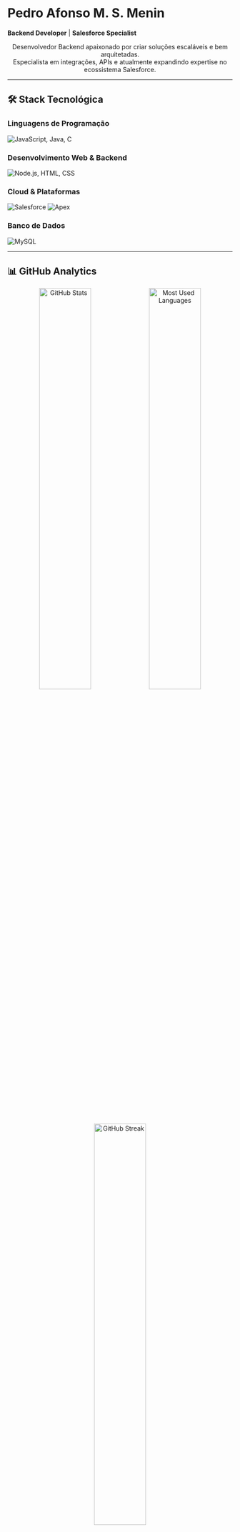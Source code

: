 # Pedro Afonso M. S. Menin
**Backend Developer** | **Salesforce Specialist**

<div align="center">
  <p>
    Desenvolvedor Backend apaixonado por criar soluções escaláveis e bem arquitetadas.<br>
    Especialista em integrações, APIs e atualmente expandindo expertise no ecossistema Salesforce.
  </p>
</div>

---

## 🛠️ Stack Tecnológica

### Linguagens de Programação
<p>
  <img src="https://skillicons.dev/icons?i=js,java,c" alt="JavaScript, Java, C" />
</p>

### Desenvolvimento Web & Backend
<p>
  <img src="https://skillicons.dev/icons?i=nodejs,html,css" alt="Node.js, HTML, CSS" />
</p>

### Cloud & Plataformas
<p>
  <img src="https://img.shields.io/badge/Salesforce-00A1E0?style=for-the-badge&logo=salesforce&logoColor=white" alt="Salesforce" />
  <img src="https://img.shields.io/badge/Apex-1798C1?style=for-the-badge&logo=salesforce&logoColor=white" alt="Apex" />
</p>

### Banco de Dados
<p>
  <img src="https://skillicons.dev/icons?i=mysql" alt="MySQL" />
</p>

---

## 📊 GitHub Analytics

<div align="center">
  <img src="https://github-readme-stats.vercel.app/api?username=mvster1&show_icons=true&theme=tokyonight&hide_border=true&count_private=true" alt="GitHub Stats" width="48%" />
  <img src="https://github-readme-stats.vercel.app/api/top-langs/?username=mvster1&layout=compact&theme=tokyonight&hide_border=true" alt="Most Used Languages" width="48%" />
</div>

<div align="center">
  <img src="https://github-readme-streak-stats.herokuapp.com/?user=mvster1&theme=tokyonight&hide_border=true" alt="GitHub Streak" width="48%" />
</div>

---

## 🎯 Foco Atual

```yaml
Backend Development:
  - Arquiteturas escaláveis e performáticas
  - Design de APIs RESTful
  - Integração entre sistemas

Salesforce Ecosystem:
  - Desenvolvimento em Apex
  - Customizações e automações
  - Integrações com sistemas externos
  
Sempre Aprendendo:
  - Melhores práticas de desenvolvimento
  - Padrões de arquitetura
  - Novas tecnologias do mercado
```

---

## 💼 Experiência

- **🔧 Backend Development** - Construção de aplicações robustas e escaláveis
- **🔗 API Integrations** - Desenvolvimento e consumo de APIs RESTful
- **☁️ Salesforce Platform** - Customizações, automações e desenvolvimento Apex
- **📊 Database Design** - Modelagem e otimização de banco de dados

---

## 📫 Conecte-se Comigo

<div align="center">
  
[![LinkedIn](https://img.shields.io/badge/LinkedIn-0077B5?style=for-the-badge&logo=linkedin&logoColor=white)]([https://linkedin.com/in/seu-perfil](https://www.linkedin.com/in/pedro-afonso-m-s-menin-328030356/))
[![GitHub](https://img.shields.io/badge/GitHub-100000?style=for-the-badge&logo=github&logoColor=white)](https://github.com/mvster1)
[![Email](https://img.shields.io/badge/Email-D14836?style=for-the-badge&logo=gmail&logoColor=white)](mailto:pedroafonsomenin@gmail.com)

</div>

---

<div align="center">
  <i>"Code is like humor. When you have to explain it, it's bad." - Cory House</i>
</div>
